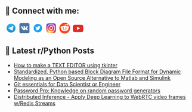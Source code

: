 ## 🔎 Connect with me:
[<img src="https://github.com/bullbesh/bullbesh/blob/main/images/Telegram.png" width="32" height="32" />](https://t.me/bullbesh)
[<img src="https://github.com/bullbesh/bullbesh/blob/main/images/VK.png" width="32" height="32" />](https://vk.com/bullbesh)
[<img src="https://github.com/bullbesh/bullbesh/blob/main/images/Twitter.png" width="32" height="32" />](https://twitter.com/bullbesh1)
[<img src="https://github.com/bullbesh/bullbesh/blob/main/images/Instagram.png" width="32" height="32" />](https://www.instagram.com/bullbesh)
[<img src="https://github.com/bullbesh/bullbesh/blob/main/images/Reddit.png" width="32" height="32" />](https://www.reddit.com/user/bullbesh)
[<img src="https://github.com/bullbesh/bullbesh/blob/main/images/YouTube.png" width="32" height="32" />](https://www.youtube.com/channel/UCtfjRs6uzgq5mfm8S06WTcg)

## 📕 Latest r/Python Posts
<!-- BLOG-POST-LIST:START -->
- [How to make a TEXT EDITOR using tkinter](https://www.reddit.com/r/Python/comments/10ug03t/how_to_make_a_text_editor_using_tkinter/)
- [Standardized, Python based Block Diagram File Format for Dynamic Modeling as an Open Source Alternative to Matlab and Simulink](https://www.reddit.com/r/Python/comments/10ufaqk/standardized_python_based_block_diagram_file/)
- [Git essentials for Data Scientist or Engineer](https://www.reddit.com/r/Python/comments/10ufakh/git_essentials_for_data_scientist_or_engineer/)
- [Password Pro: Knowledge on random password generators](https://www.reddit.com/r/Python/comments/10uf5zv/password_pro_knowledge_on_random_password/)
- [Distributed Inference - Apply Deep Learning to WebRTC video frames w/Redis Streams](https://www.reddit.com/r/Python/comments/10uf2yf/distributed_inference_apply_deep_learning_to/)
<!-- BLOG-POST-LIST:END -->
